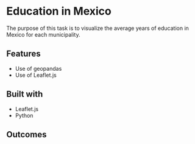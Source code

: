 # Education in Mexico

The purpose of this task is to visualize the average years of education in Mexico for each municipality.

## Features

* Use of geopandas
* Use of Leaflet.js

## Built with 

* Leaflet.js
* Python

## Outcomes



